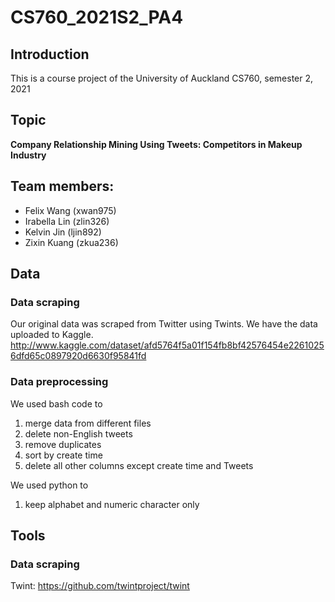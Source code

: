 # CS760_2021S2_PA4

## Introduction
This is a course project of the University of Auckland CS760, semester 2, 2021

## Topic
**Company Relationship Mining Using Tweets: Competitors in Makeup Industry**

## Team members:
- Felix Wang (xwan975)
- Irabella Lin (zlin326)
- Kelvin Jin (ljin892)
- Zixin Kuang (zkua236)

## Data
### Data scraping
Our original data was scraped from Twitter using Twints. We have the data uploaded to Kaggle.
http://www.kaggle.com/dataset/afd5764f5a01f154fb8bf42576454e22610256dfd65c0897920d6630f95841fd

### Data preprocessing
We used bash code to 
1. merge data from different files
2. delete non-English tweets
3. remove duplicates
4. sort by create time
5. delete all other columns except create time and Tweets

We used python to 
1. keep alphabet and numeric character only

## Tools
### Data scraping
Twint: https://github.com/twintproject/twint
